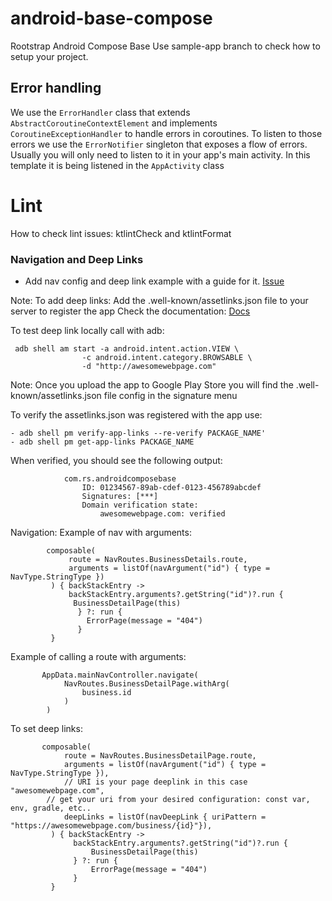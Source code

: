 # android-base-compose
Rootstrap Android Compose Base
Use sample-app branch to check how to setup your project.

## Error handling 
We use the `ErrorHandler` class that extends `AbstractCoroutineContextElement` and implements `CoroutineExceptionHandler` to handle errors in coroutines.
To listen to those errors we use the `ErrorNotifier` singleton that exposes a flow of errors. Usually you will only need to listen to it in your app's main activity. In this template it is being listened in the `AppActivity` class

# Lint
How to check lint issues: ktlintCheck and ktlintFormat

### Navigation and Deep Links
- Add nav config and deep link example with a guide for it.
  [Issue](https://github.com/rootstrap/android-base-compose/issues/9)

Note: To add deep links:
Add the .well-known/assetlinks.json file to your server to register the app
Check the documentation: [Docs](https://developer.android.com/training/app-links/verify-android-applinks)

To test deep link locally call with adb:
```
 adb shell am start -a android.intent.action.VIEW \
                -c android.intent.category.BROWSABLE \
                -d "http://awesomewebpage.com"
```

Note: Once you upload the app to Google Play Store you will find the .well-known/assetlinks.json file config in the signature menu

To verify the assetlinks.json was registered with the app use:
```
- adb shell pm verify-app-links --re-verify PACKAGE_NAME'
- adb shell pm get-app-links PACKAGE_NAME
```
When verified, you should see the following output:
```
            com.rs.androidcomposebase
                ID: 01234567-89ab-cdef-0123-456789abcdef
                Signatures: [***]
                Domain verification state:
                    awesomewebpage.com: verified
```

Navigation:
Example of nav with arguments:
```
        composable(
             route = NavRoutes.BusinessDetails.route,
             arguments = listOf(navArgument("id") { type = NavType.StringType })
         ) { backStackEntry ->
             backStackEntry.arguments?.getString("id")?.run {
              BusinessDetailPage(this)
 			   } ?: run {
 				 ErrorPage(message = "404")
 			   }
         }
```

Example of calling a route with arguments:
 ```
        AppData.mainNavController.navigate(
             NavRoutes.BusinessDetailPage.withArg(
                 business.id
             )
         )
```

To set deep links:
```
       composable(
            route = NavRoutes.BusinessDetailPage.route,
            arguments = listOf(navArgument("id") { type = NavType.StringType }),
            // URI is your page deeplink in this case "awesomewebpage.com",
 	    // get your uri from your desired configuration: const var, env, gradle, etc..
            deepLinks = listOf(navDeepLink { uriPattern = "https://awesomewebpage.com/business/{id}"}),
         ) { backStackEntry ->
              backStackEntry.arguments?.getString("id")?.run {
                  BusinessDetailPage(this)
              } ?: run {
                  ErrorPage(message = "404")
              }
         }
```
